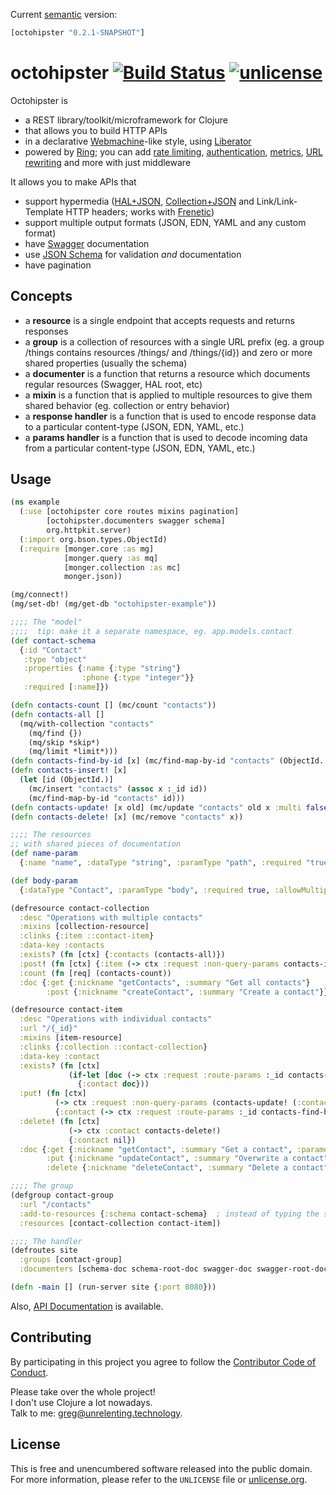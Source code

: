 Current [semantic](http://semver.org/) version:

```clojure
[octohipster "0.2.1-SNAPSHOT"]
```

# octohipster [![Build Status](https://travis-ci.org/myfreeweb/octohipster.png?branch=master)](https://travis-ci.org/myfreeweb/octohipster) [![unlicense](https://img.shields.io/badge/un-license-green.svg?style=flat)](http://unlicense.org)

Octohipster is

- a REST library/toolkit/microframework for Clojure
- that allows you to build HTTP APIs
- in a declarative [Webmachine](https://github.com/basho/webmachine/wiki/Overview)-like style, using [Liberator](https://github.com/clojure-liberator/liberator)
- powered by [Ring](https://github.com/ring-clojure/ring); you can add [rate limiting](https://github.com/myfreeweb/ring-ratelimit), [authentication](https://github.com/cemerick/friend), [metrics](http://metrics-clojure.readthedocs.org/en/latest/ring.html), [URL rewriting](https://github.com/ebaxt/ring-rewrite) and more with just middleware

It allows you to make APIs that

- support hypermedia ([HAL+JSON](http://stateless.co/hal_specification.html), [Collection+JSON](http://amundsen.com/media-types/collection/) and Link/Link-Template HTTP headers; works with [Frenetic](http://dlindahl.github.com/frenetic/))
- support multiple output formats (JSON, EDN, YAML and any custom format)
- have [Swagger](https://github.com/wordnik/swagger-core/wiki) documentation 
- use [JSON Schema](http://json-schema.org) for validation *and* documentation
- have pagination

## Concepts

- a **resource** is a single endpoint that accepts requests and returns responses
- a **group** is a collection of resources with a single URL prefix (eg. a group /things contains resources /things/ and /things/{id}) and zero or more shared properties (usually the schema)
- a **documenter** is a function that returns a resource which documents regular resources (Swagger, HAL root, etc)
- a **mixin** is a function that is applied to multiple resources to give them shared behavior (eg. collection or entry behavior)
- a **response handler** is a function that is used to encode response data to a particular content-type (JSON, EDN, YAML, etc.)
- a **params handler** is a function that is used to decode incoming data from a particular content-type (JSON, EDN, YAML, etc.)

## Usage

```clojure
(ns example
  (:use [octohipster core routes mixins pagination]
        [octohipster.documenters swagger schema]
        org.httpkit.server)
  (:import org.bson.types.ObjectId)
  (:require [monger.core :as mg]
            [monger.query :as mq]
            [monger.collection :as mc]
            monger.json))

(mg/connect!)
(mg/set-db! (mg/get-db "octohipster-example"))

;;;; The "model"
;;;;  tip: make it a separate namespace, eg. app.models.contact
(def contact-schema
  {:id "Contact"
   :type "object"
   :properties {:name {:type "string"}
                :phone {:type "integer"}}
   :required [:name]})

(defn contacts-count [] (mc/count "contacts"))
(defn contacts-all []
  (mq/with-collection "contacts"
    (mq/find {})
    (mq/skip *skip*)
    (mq/limit *limit*)))
(defn contacts-find-by-id [x] (mc/find-map-by-id "contacts" (ObjectId. x)))
(defn contacts-insert! [x]
  (let [id (ObjectId.)]
    (mc/insert "contacts" (assoc x :_id id))
    (mc/find-map-by-id "contacts" id)))
(defn contacts-update! [x old] (mc/update "contacts" old x :multi false))
(defn contacts-delete! [x] (mc/remove "contacts" x))

;;;; The resources
;; with shared pieces of documentation
(def name-param
  {:name "name", :dataType "string", :paramType "path", :required "true", :description "The name of the contact", :allowMultiple false})

(def body-param
  {:dataType "Contact", :paramType "body", :required true, :allowMultiple false})

(defresource contact-collection
  :desc "Operations with multiple contacts"
  :mixins [collection-resource]
  :clinks {:item ::contact-item}
  :data-key :contacts
  :exists? (fn [ctx] {:contacts (contacts-all)})
  :post! (fn [ctx] {:item (-> ctx :request :non-query-params contacts-insert!)})
  :count (fn [req] (contacts-count))
  :doc {:get {:nickname "getContacts", :summary "Get all contacts"}
        :post {:nickname "createContact", :summary "Create a contact"}})

(defresource contact-item
  :desc "Operations with individual contacts"
  :url "/{_id}"
  :mixins [item-resource]
  :clinks {:collection ::contact-collection}
  :data-key :contact
  :exists? (fn [ctx]
             (if-let [doc (-> ctx :request :route-params :_id contacts-find-by-id)]
               {:contact doc}))
  :put! (fn [ctx]
          (-> ctx :request :non-query-params (contacts-update! (:contact ctx)))
          {:contact (-> ctx :request :route-params :_id contacts-find-by-id)})
  :delete! (fn [ctx]
             (-> ctx :contact contacts-delete!)
             {:contact nil})
  :doc {:get {:nickname "getContact", :summary "Get a contact", :parameters [name-param]}
        :put {:nickname "updateContact", :summary "Overwrite a contact", :parameters [name-param body-param]}
        :delete {:nickname "deleteContact", :summary "Delete a contact", :parameters [name-param]}})

;;;; The group
(defgroup contact-group
  :url "/contacts"
  :add-to-resources {:schema contact-schema}  ; instead of typing the same for all resources in the group
  :resources [contact-collection contact-item])

;;;; The handler
(defroutes site
  :groups [contact-group]
  :documenters [schema-doc schema-root-doc swagger-doc swagger-root-doc])

(defn -main [] (run-server site {:port 8080}))
```

Also, [API Documentation](http://myfreeweb.github.com/octohipster) is available.

## Contributing

By participating in this project you agree to follow the [Contributor Code of Conduct](http://contributor-covenant.org/version/1/1/0/).

Please take over the whole project!  
I don't use Clojure a lot nowadays.  
Talk to me: <greg@unrelenting.technology>.

## License

This is free and unencumbered software released into the public domain.  
For more information, please refer to the `UNLICENSE` file or [unlicense.org](http://unlicense.org).
